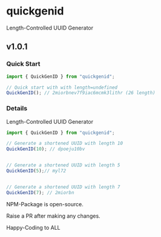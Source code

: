 # quickgenid

Length-Controlled UUID Generator

## v1.0.1

### Quick Start

```javascript
import { QuickGenID } from "quickgenid";

// Quick start with with length=undefined
QuickGenID(); // 2miorbnev7f9iac6mcmk3lithr (26 length)
```

### Details

Length-Controlled UUID Generator

```javascript
import { QuickGenID } from "quickgenid";

// Generate a shortened UUID with length 10
QuickGenID(10); // dpoeju10bv


// Generate a shortened UUID with length 5
QuickGenID(5);// myl72


// Generate a shortened UUID with length 7
QuickGenID(7); // 2miorbn

```

NPM-Package is open-source.

Raise a PR after making any changes.

Happy-Coding to ALL